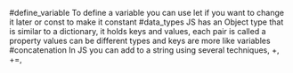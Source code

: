 #define_variable
To define a variable you can use let if you want to change it later or const to make it constant
#data_types
JS has an Object type that is similar to a dictionary, it holds keys and values, each pair is called a property values can be different types and keys are more like variables
#concatenation
In JS you can add to a string using several techniques, +, +=,  